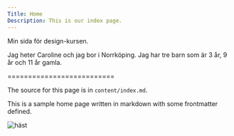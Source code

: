 ```yaml
---
Title: Home
Description: This is our index page.
---
```


Min sida för design-kursen.


Jag heter Caroline och jag bor i Norrköping. Jag har tre barn som är 3 år, 9 år och 11 år gamla. 




==========================

The source for this page is in `content/index.md`.

This is a sample home page written in markdown with some frontmatter defined.

![häst](%assets_url%/img/häst.JPG)

